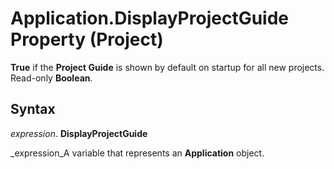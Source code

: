 
# Application.DisplayProjectGuide Property (Project)

 **True** if the **Project Guide** is shown by default on startup for all new projects. Read-only **Boolean**.


## Syntax

 _expression_. **DisplayProjectGuide**

 _expression_A variable that represents an  **Application** object.


